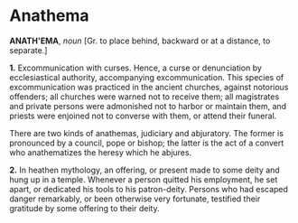 # Anathema

**ANATH'EMA**, _noun_ \[Gr. to place behind, backward or at a distance, to separate.\]

**1.** Excommunication with curses. Hence, a curse or denunciation by ecclesiastical authority, accompanying excommunication. This species of excommunication was practiced in the ancient churches, against notorious offenders; all churches were warned not to receive them; all magistrates and private persons were admonished not to harbor or maintain them, and priests were enjoined not to converse with them, or attend their funeral.

There are two kinds of anathemas, judiciary and abjuratory. The former is pronounced by a council, pope or bishop; the latter is the act of a convert who anathematizes the heresy which he abjures.

**2.** In heathen mythology, an offering, or present made to some deity and hung up in a temple. Whenever a person quitted his employment, he set apart, or dedicated his tools to his patron-deity. Persons who had escaped danger remarkably, or been otherwise very fortunate, testified their gratitude by some offering to their deity.